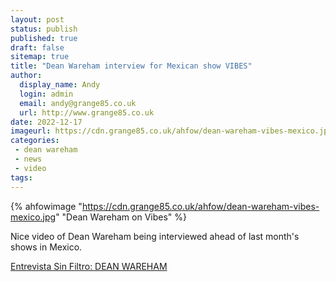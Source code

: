 ```yaml
---
layout: post
status: publish
published: true
draft: false
sitemap: true
title: "Dean Wareham interview for Mexican show VIBES"
author: 
  display_name: Andy
  login: admin
  email: andy@grange85.co.uk
  url: http://www.grange85.co.uk
date: 2022-12-17
imageurl: https://cdn.grange85.co.uk/ahfow/dean-wareham-vibes-mexico.jpg
categories:
 - dean wareham
 - news
 - video
tags:
---
```

{% ahfowimage "https://cdn.grange85.co.uk/ahfow/dean-wareham-vibes-mexico.jpg" "Dean Wareham on Vibes" %}

Nice video of Dean Wareham being interviewed ahead of last month's shows in Mexico.

[Entrevista Sin Filtro: DEAN WAREHAM](https://www.youtube.com/watch?v=fJtZMIWNgvE)

